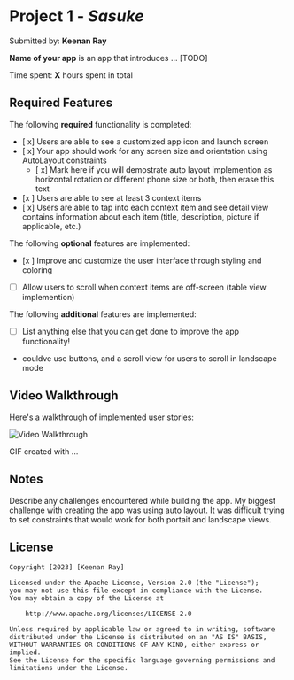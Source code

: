 # Project 1 - *Sasuke*

Submitted by: **Keenan Ray**

**Name of your app** is an app that introduces ... [TODO] 

Time spent: **X** hours spent in total

## Required Features

The following **required** functionality is completed:

- [ x] Users are able to see a customized app icon and launch screen
- [ x] Your app should work for any screen size and orientation using AutoLayout constraints
  - [ x] Mark here if you will demostrate auto layout implemention as horizontal rotation or different phone size or both, then erase this text
- [x ] Users are able to see at least 3 context items
- [ x] Users are able to tap into each context item and see detail view contains information about each item (title, description, picture if applicable, etc.)
 
The following **optional** features are implemented:

- [x ] Improve and customize the user interface through styling and coloring
- [ ] Allow users to scroll when context items are off-screen (table view implemention)

The following **additional** features are implemented:

- [ ] List anything else that you can get done to improve the app functionality!
- couldve use buttons, and a scroll view for users to scroll in landscape mode

## Video Walkthrough

Here's a walkthrough of implemented user stories:

<img src='file:///Users/keenanray/Desktop/SasukeApp.gif' title='Video Walkthrough' width='' alt='Video Walkthrough' />


<!-- Replace this with whatever GIF tool you used! -->
GIF created with ...  
<!-- Recommended tools:
LieCap file:///Users/keenanray/Desktop/SasukeApp.gif
[Kap](https://getkap.co/) for macOS
[ScreenToGif](https://www.screentogif.com/) for Windows
[peek](https://github.com/phw/peek) for Linux. -->

## Notes

Describe any challenges encountered while building the app.
My biggest challenge with creating the app was using auto layout. It was difficult trying to set constraints that would work for both portait and landscape views.

## License

    Copyright [2023] [Keenan Ray]

    Licensed under the Apache License, Version 2.0 (the "License");
    you may not use this file except in compliance with the License.
    You may obtain a copy of the License at

        http://www.apache.org/licenses/LICENSE-2.0

    Unless required by applicable law or agreed to in writing, software
    distributed under the License is distributed on an "AS IS" BASIS,
    WITHOUT WARRANTIES OR CONDITIONS OF ANY KIND, either express or implied.
    See the License for the specific language governing permissions and
    limitations under the License.

